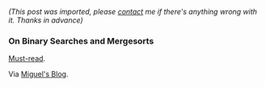 *(This post was imported, please [contact](#/contact) me if there's anything wrong with it. Thanks in advance)*

<div class="entry-body">
<h3>On Binary Searches and Mergesorts</h3>
<p>
	<a href="http://googleresearch.blogspot.com/2006/06/extra-extra-read-all-about-it-nearly.html">Must-read</a>.
</p>
<p>	
	Via <a href="http://tirania.org/blog/">Miguel's Blog</a>.
</p>
</div>

